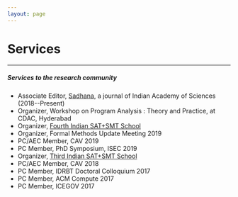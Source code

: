 ```yaml
---
layout: page
---
```



# Services


---



##### Services to the research community


* Associate Editor, [Sadhana](https://www.ias.ac.in/sadhana/), a journal of Indian Academy of Sciences (2018--Present)
* Organizer, Workshop on Program Analysis : Theory and Practice, at CDAC, Hyderabad
* Organizer, [Fourth Indian SAT+SMT School](https://sat-smt.in)
* Organizer, Formal Methods Update Meeting 2019
* PC/AEC Member, CAV 2019
* PC Member, PhD Symposium, ISEC 2019
* Organizer, [Third Indian SAT+SMT School](https://sat-smt.in/2018)
* PC/AEC Member, CAV 2018
* PC Member, IDRBT Doctoral Colloquium 2017
* PC Member, ACM Compute 2017
* PC Member, ICEGOV 2017


